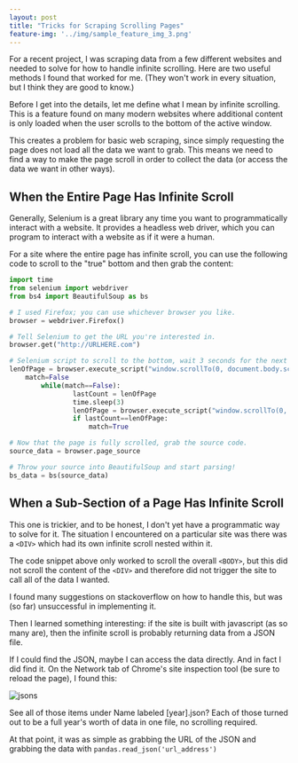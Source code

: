 ```yaml
---
layout: post
title: "Tricks for Scraping Scrolling Pages"
feature-img: '../img/sample_feature_img_3.png'
---
```

For a recent project, I was scraping data from a few different websites and needed to solve for how to handle infinite scrolling.  Here are two useful methods I found that worked for me.  (They won't work in every situation, but I think they are good to know.)

Before I get into the details, let me define what I mean by infinite scrolling.  This is a feature found on many modern websites where additional content is only loaded when the user scrolls to the bottom of the active window.

This creates a problem for basic web scraping, since simply requesting the page does not load all the data we want to grab.  This means we need to find a way to make the page scroll in order to collect the data (or access the data we want in other ways).

## When the Entire Page Has Infinite Scroll
Generally, Selenium is a great library any time you want to programmatically interact with a website.  It provides a headless web driver, which you can program to interact with a website as if it were a human.

For a site where the entire page has infinite scroll, you can use the following code to scroll to the "true" bottom and then grab the content:

```python
import time
from selenium import webdriver
from bs4 import BeautifulSoup as bs

# I used Firefox; you can use whichever browser you like.
browser = webdriver.Firefox()

# Tell Selenium to get the URL you're interested in.
browser.get("http://URLHERE.com")

# Selenium script to scroll to the bottom, wait 3 seconds for the next batch of data to load, then continue scrolling.  It will continue to do this until the page stops loading new data.
lenOfPage = browser.execute_script("window.scrollTo(0, document.body.scrollHeight);var lenOfPage=document.body.scrollHeight;return lenOfPage;")
    match=False
        while(match==False):
                lastCount = lenOfPage
                time.sleep(3)
                lenOfPage = browser.execute_script("window.scrollTo(0, document.body.scrollHeight);var lenOfPage=document.body.scrollHeight;return lenOfPage;")
                if lastCount==lenOfPage:
                    match=True

# Now that the page is fully scrolled, grab the source code.
source_data = browser.page_source

# Throw your source into BeautifulSoup and start parsing!
bs_data = bs(source_data)
```
## When a Sub-Section of a Page Has Infinite Scroll
This one is trickier, and to be honest, I don't yet have a programmatic way to solve for it.  The situation I encountered on a particular site was there was a `<DIV>` which had its own infinite scroll nested within it.

The code snippet above only worked to scroll the overall `<BODY>`, but this did not scroll the content of the `<DIV>` and therefore did not trigger the site to call all of the data I wanted.

I found many suggestions on stackoverflow on how to handle this, but was (so far) unsuccessful in implementing it.  

Then I learned something interesting: if the site is built with javascript (as so many are), then the infinite scroll is probably returning data from a JSON file.

If I could find the JSON, maybe I can access the data directly.  And in fact I did find it.  On the Network tab of Chrome's site inspection tool (be sure to reload the page), I found this:

![jsons](https://michaeljsanders.com/img/site_inspect.jpg)

See all of those items under Name labeled [year].json?  Each of those turned out to be a full year's worth of data in one file, no scrolling required.  

At that point, it was as simple as grabbing the URL of the JSON and grabbing the data with `pandas.read_json('url_address')`
